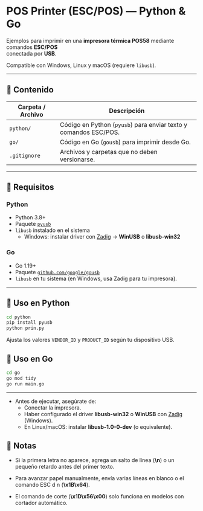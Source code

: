 # POS Printer (ESC/POS) — Python & Go

Ejemplos para imprimir en una **impresora térmica POS58** mediante comandos **ESC/POS**  
conectada por **USB**.  

Compatible con Windows, Linux y macOS (requiere `libusb`).

---

## 📂 Contenido

| Carpeta / Archivo | Descripción |
|------------------|-------------|
| `python/` | Código en Python (`pyusb`) para enviar texto y comandos ESC/POS. |
| `go/` | Código en Go (`gousb`) para imprimir desde Go. |
| `.gitignore` | Archivos y carpetas que no deben versionarse. |

---

## 🚀 Requisitos

### Python
- Python 3.8+
- Paquete [`pyusb`](https://pypi.org/project/pyusb/)
- `libusb` instalado en el sistema  
  - Windows: instalar driver con [Zadig](https://zadig.akeo.ie/) → **WinUSB** o **libusb-win32**

### Go
- Go 1.19+
- Paquete [`github.com/google/gousb`](https://pkg.go.dev/github.com/google/gousb)
- `libusb` en tu sistema (en Windows, usa Zadig para tu impresora).

---

## 🐍 Uso en Python

```bash
cd python
pip install pyusb
python prin.py
```

Ajusta los valores `VENDOR_ID` y `PRODUCT_ID` según tu dispositivo USB.

## 🐹 Uso en Go

```bash
cd go
go mod tidy
go run main.go
```
---

- Antes de ejecutar, asegúrate de:
  - Conectar la impresora.
  - Haber configurado el driver **libusb-win32** o **WinUSB** con [Zadig](https://zadig.akeo.ie/) (Windows).
  - En Linux/macOS: instalar **libusb-1.0-0-dev** (o equivalente).

## 🧩 Notas

- Si la primera letra no aparece, agrega un salto de línea (**\n**) o un pequeño retardo antes del primer texto.

- Para avanzar papel manualmente, envía varias líneas en blanco o el comando ESC d n (**\x1B\x64<n>**).

- El comando de corte (**\x1D\x56\x00**) solo funciona en modelos con cortador automático.